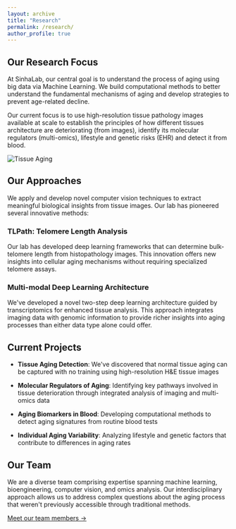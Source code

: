 ```yaml
---
layout: archive
title: "Research"
permalink: /research/
author_profile: true
---
```


## Our Research Focus

At SinhaLab, our central goal is to understand the process of aging using big data via Machine Learning. We build computational methods to better understand the fundamental mechanisms of aging and develop strategies to prevent age-related decline.

Our current focus is to use high-resolution tissue pathology images available at scale to establish the principles of how different tissues architecture are deteriorating (from images), identify its molecular regulators (multi-omics), lifestyle and genetic risks (EHR) and detect it from blood.

![Tissue Aging](/images/tissue-aging-placeholder.jpg)

## Our Approaches

We apply and develop novel computer vision techniques to extract meaningful biological insights from tissue images. Our lab has pioneered several innovative methods:

### TLPath: Telomere Length Analysis

Our lab has developed deep learning frameworks that can determine bulk-telomere length from histopathology images. This innovation offers new insights into cellular aging mechanisms without requiring specialized telomere assays.

### Multi-modal Deep Learning Architecture

We've developed a novel two-step deep learning architecture guided by transcriptomics for enhanced tissue analysis. This approach integrates imaging data with genomic information to provide richer insights into aging processes than either data type alone could offer.

## Current Projects

- **Tissue Aging Detection**: We've discovered that normal tissue aging can be captured with no training using high-resolution H&E tissue images

- **Molecular Regulators of Aging**: Identifying key pathways involved in tissue deterioration through integrated analysis of imaging and multi-omics data

- **Aging Biomarkers in Blood**: Developing computational methods to detect aging signatures from routine blood tests

- **Individual Aging Variability**: Analyzing lifestyle and genetic factors that contribute to differences in aging rates

## Our Team

We are a diverse team comprising expertise spanning machine learning, bioengineering, computer vision, and omics analysis. Our interdisciplinary approach allows us to address complex questions about the aging process that weren't previously accessible through traditional methods.

[Meet our team members →](/team/)
